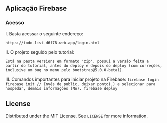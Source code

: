 ## Aplicação Firebase

### Acesso

I. Basta acessar o seguinte endereço:
   ``` 
   https://todo-list-d6f78.web.app/login.html
   ```
II. O projeto seguido pelo tutorial:
   ```
   Está na pasta versions em formato 'zip', possui a versão feita a partir do tutorial, antes do deploy e depois do deploy (com correções, inclusive um bug no menu pelo bootstrap@5.0.0-beta1).
   ```
   
III. Comandos importantes para iniciar projeto na Firebase: 
    ```
    firebase login
    firebase init // Invés de public, deixar ponto(.) e selecionar para hospedar, demais informações (No).
    firebase deploy
    ```
## License

Distributed under the MIT License. See `LICENSE` for more information.
